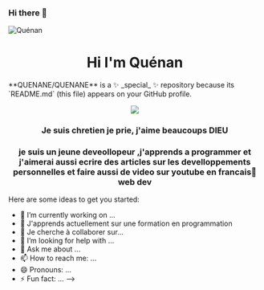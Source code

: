 ### Hi there 👋

<p align="left"> <img src="https://komarev.com/ghpvc/?username=code-oz&label=Profile%20views&color=0e75b6&style=flat" alt="Quénan" /> </p>
<h1 align="center">Hi I'm Quénan</h1>
**QUENANE/QUENANE** is a ✨ _special_ ✨ repository because its `README.md` (this file) appears on your GitHub profile.

<!-- Intro -->

<p style="margin: 15px;" align="center">
    <img src="https://readme-typing-svg.herokuapp.com?duration=2000&color=EBD41B&center=true&vCenter=true&lines=developer+fullstack;coffee+addict;vuejs+for+life">
    <h3 align="center">Je suis chretien je prie, j'aime beaucoups DIEU </h3>
    <h3 align="center">je suis un jeune deveollopeur ,j'apprends a programmer et j'aimerai aussi ecrire des articles sur les develloppements personnelles et faire aussi de video sur youtube en francais🥖 web dev</h3>
</p>

Here are some ideas to get you started:

- 🔭 I’m currently working on ... 
- 🌱 J'apprends actuellement sur une formation en programmation 
- 👯 Je cherche à collaborer sur...
- 🤔 I’m looking for help with ...
- 💬 Ask me about ...
- 📫 How to reach me: ...
- 😄 Pronouns: ...
- ⚡ Fun fact: ...
-->
